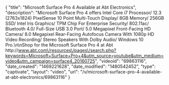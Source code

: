 {
    "title": "Microsoft Surface Pro 4 Available at Abt Electronics",
    "description": "Microsoft Surface Pro 4  offers Intel Core i7 Processor\/ 12.3 (2763x1824) PixelSense 10 Point Multi-Touch Display\/ 8GB Memory\/ 256GB SSD\/ Intel Iris Graphics\/ TPM Chip For Enterprise Security\/ 802.11ac\/ Bluetooth 4.0\/ Full-Size USB 3.0 Port\/ 5.0 Megapixel Front-Facing HD Camera\/ 8.0 Megapixel Rear-Facing Autofocus Camera With 1080p HD Video Recording\/ Stereo Speakers With Dolby Audio\/ Windows 10 Pro.\n\nShop for the Microsoft Surface Pro 4 at Abt http:\/\/www.abt.com\/resources\/pages\/search.php?keywords=Microsoft+Surface+Pro+4&utm_source=youtube&utm_medium=video&utm_campaign=surface4_20160725",
    "videoid": "69863116",
    "date_created": "1469221628",
    "date_modified": "1480542452",
    "type": "captivate",
    "layout": "video",
    "url": "\/v\/microsoft-surface-pro-4-available-at-abt-electronics\/69863116"
}
